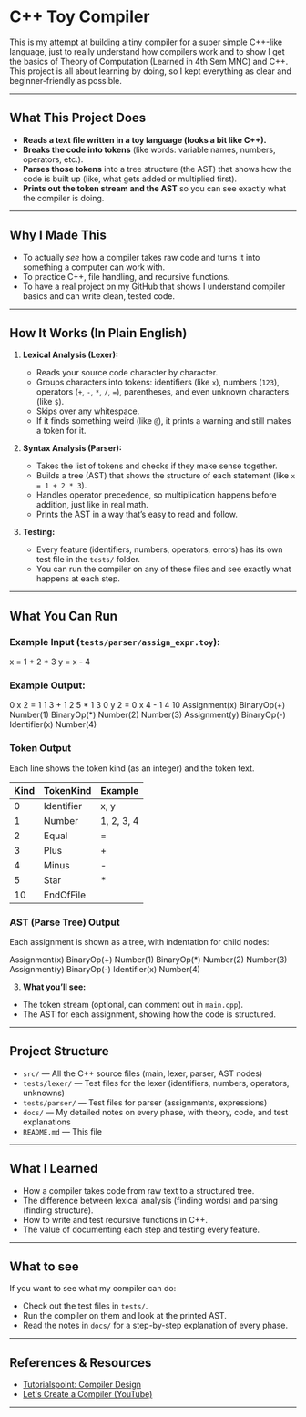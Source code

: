 # C++ Toy Compiler

This is my attempt at building a tiny compiler for a super simple C++-like language, just to really understand how compilers work and to show I get the basics of Theory of Computation (Learned in 4th Sem MNC) and C++. This project is all about learning by doing, so I kept everything as clear and beginner-friendly as possible.

---

## What This Project Does

- **Reads a text file written in a toy language (looks a bit like C++).**
- **Breaks the code into tokens** (like words: variable names, numbers, operators, etc.).
- **Parses those tokens** into a tree structure (the AST) that shows how the code is built up (like, what gets added or multiplied first).
- **Prints out the token stream and the AST** so you can see exactly what the compiler is doing.

---

## Why I Made This

- To actually *see* how a compiler takes raw code and turns it into something a computer can work with.
- To practice C++, file handling, and recursive functions.
- To have a real project on my GitHub that shows I understand compiler basics and can write clean, tested code.

---

## How It Works (In Plain English)

1. **Lexical Analysis (Lexer):**
   - Reads your source code character by character.
   - Groups characters into tokens: identifiers (like `x`), numbers (`123`), operators (`+`, `-`, `*`, `/`, `=`), parentheses, and even unknown characters (like `$`).
   - Skips over any whitespace.
   - If it finds something weird (like `@`), it prints a warning and still makes a token for it.

2. **Syntax Analysis (Parser):**
   - Takes the list of tokens and checks if they make sense together.
   - Builds a tree (AST) that shows the structure of each statement (like `x = 1 + 2 * 3`).
   - Handles operator precedence, so multiplication happens before addition, just like in real math.
   - Prints the AST in a way that’s easy to read and follow.

3. **Testing:**
   - Every feature (identifiers, numbers, operators, errors) has its own test file in the `tests/` folder.
   - You can run the compiler on any of these files and see exactly what happens at each step.

---

## What You Can Run

### Example Input (`tests/parser/assign_expr.toy`):
x = 1 + 2 * 3
y = x - 4


### Example Output:
0 x
2 =
1 1
3 +
1 2
5 *
1 3
0 y
2 =
0 x
4 -
1 4
10
Assignment(x)
  BinaryOp(+)
    Number(1)
    BinaryOp(*)
      Number(2)
      Number(3)
Assignment(y)
  BinaryOp(-)
    Identifier(x)
    Number(4)

### Token Output

Each line shows the token kind (as an integer) and the token text.

| Kind | TokenKind   | Example |
|------|-------------|---------|
| 0    | Identifier  | x, y    |
| 1    | Number      | 1, 2, 3, 4 |
| 2    | Equal       | =       |
| 3    | Plus        | +       |
| 4    | Minus       | -       |
| 5    | Star        | *       |
| 10   | EndOfFile   |         |

### AST (Parse Tree) Output

Each assignment is shown as a tree, with indentation for child nodes:

Assignment(x)
  BinaryOp(+)
    Number(1)
    BinaryOp(*)
      Number(2)
      Number(3)
Assignment(y)
  BinaryOp(-)
    Identifier(x)
    Number(4)


3. **What you’ll see:**
- The token stream (optional, can comment out in `main.cpp`).
- The AST for each assignment, showing how the code is structured.

---

## Project Structure

- `src/` — All the C++ source files (main, lexer, parser, AST nodes)
- `tests/lexer/` — Test files for the lexer (identifiers, numbers, operators, unknowns)
- `tests/parser/` — Test files for parser (assignments, expressions)
- `docs/` — My detailed notes on every phase, with theory, code, and test explanations
- `README.md` — This file

---

## What I Learned

- How a compiler takes code from raw text to a structured tree.
- The difference between lexical analysis (finding words) and parsing (finding structure).
- How to write and test recursive functions in C++.
- The value of documenting each step and testing every feature.

---

## What to see

If you want to see what my compiler can do:
- Check out the test files in `tests/`.
- Run the compiler on them and look at the printed AST.
- Read the notes in `docs/` for a step-by-step explanation of every phase.

---

## References & Resources

- [Tutorialspoint: Compiler Design](https://www.tutorialspoint.com/compiler_design/index.htm)
- [Let's Create a Compiler (YouTube)](https://www.youtube.com/watch?v=vcSijrRsrY0)

---
